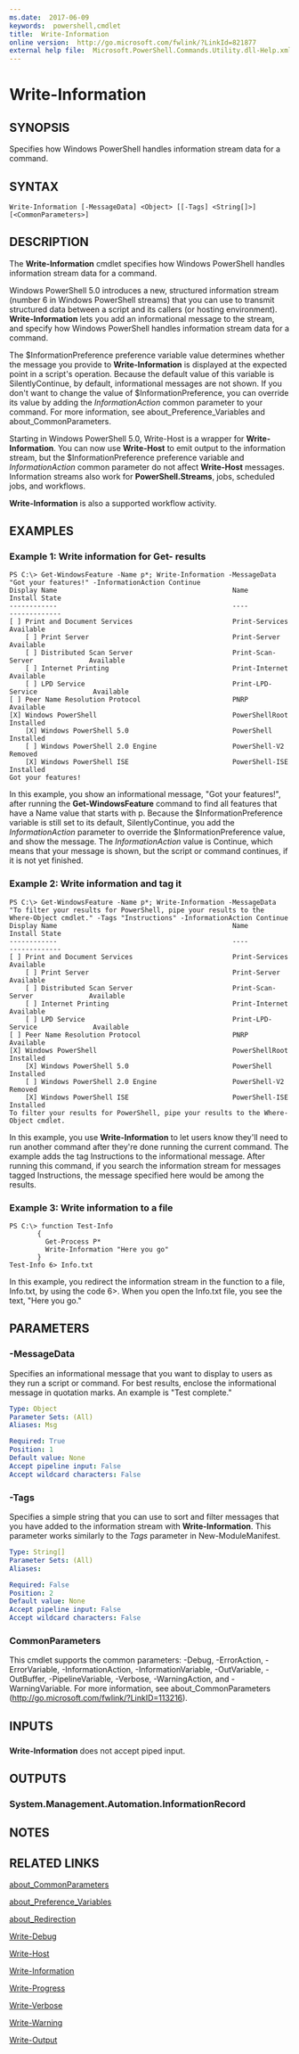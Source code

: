 ```yaml
---
ms.date:  2017-06-09
keywords:  powershell,cmdlet
title:  Write-Information
online version:  http://go.microsoft.com/fwlink/?LinkId=821877
external help file:  Microsoft.PowerShell.Commands.Utility.dll-Help.xml
---
```


# Write-Information

## SYNOPSIS
Specifies how Windows PowerShell handles information stream data for a command.

## SYNTAX

```
Write-Information [-MessageData] <Object> [[-Tags] <String[]>] [<CommonParameters>]
```

## DESCRIPTION
The **Write-Information** cmdlet specifies how Windows PowerShell handles information stream data for a command.

Windows PowerShell 5.0 introduces a new, structured information stream (number 6 in Windows PowerShell streams) that you can use to transmit structured data between a script and its callers (or hosting environment).
**Write-Information** lets you add an informational message to the stream, and specify how Windows PowerShell handles information stream data for a command.

The $InformationPreference preference variable value determines whether the message you provide to **Write-Information** is displayed at the expected point in a script's operation.
Because the default value of this variable is SilentlyContinue, by default, informational messages are not shown.
If you don't want to change the value of $InformationPreference, you can override its value by adding the *InformationAction* common parameter to your command.
For more information, see about_Preference_Variables and about_CommonParameters.

Starting in Windows PowerShell 5.0, Write-Host is a wrapper for **Write-Information**.
You can now use **Write-Host** to emit output to the information stream, but the $InformationPreference preference variable and *InformationAction* common parameter do not affect **Write-Host** messages.
Information streams also work for **PowerShell.Streams**, jobs, scheduled jobs, and workflows.

**Write-Information** is also a supported workflow activity.

## EXAMPLES

### Example 1: Write information for Get- results
```
PS C:\> Get-WindowsFeature -Name p*; Write-Information -MessageData "Got your features!" -InformationAction Continue
Display Name                                            Name                       Install State
------------                                            ----                       -------------
[ ] Print and Document Services                         Print-Services                 Available
    [ ] Print Server                                    Print-Server                   Available
    [ ] Distributed Scan Server                         Print-Scan-Server              Available
    [ ] Internet Printing                               Print-Internet                 Available
    [ ] LPD Service                                     Print-LPD-Service              Available
[ ] Peer Name Resolution Protocol                       PNRP                           Available
[X] Windows PowerShell                                  PowerShellRoot                 Installed
    [X] Windows PowerShell 5.0                          PowerShell                     Installed
    [ ] Windows PowerShell 2.0 Engine                   PowerShell-V2                    Removed
    [X] Windows PowerShell ISE                          PowerShell-ISE                 Installed
Got your features!
```

In this example, you show an informational message, "Got your features!", after running the **Get-WindowsFeature** command to find all features that have a Name value that starts with p.
Because the $InformationPreference variable is still set to its default, SilentlyContinue, you add the *InformationAction* parameter to override the $InformationPreference value, and show the message.
The *InformationAction* value is Continue, which means that your message is shown, but the script or command continues, if it is not yet finished.

### Example 2: Write information and tag it
```
PS C:\> Get-WindowsFeature -Name p*; Write-Information -MessageData "To filter your results for PowerShell, pipe your results to the Where-Object cmdlet." -Tags "Instructions" -InformationAction Continue
Display Name                                            Name                       Install State
------------                                            ----                       -------------
[ ] Print and Document Services                         Print-Services                 Available
    [ ] Print Server                                    Print-Server                   Available
    [ ] Distributed Scan Server                         Print-Scan-Server              Available
    [ ] Internet Printing                               Print-Internet                 Available
    [ ] LPD Service                                     Print-LPD-Service              Available
[ ] Peer Name Resolution Protocol                       PNRP                           Available
[X] Windows PowerShell                                  PowerShellRoot                 Installed
    [X] Windows PowerShell 5.0                          PowerShell                     Installed
    [ ] Windows PowerShell 2.0 Engine                   PowerShell-V2                    Removed
    [X] Windows PowerShell ISE                          PowerShell-ISE                 Installed
To filter your results for PowerShell, pipe your results to the Where-Object cmdlet.
```

In this example, you use **Write-Information** to let users know they'll need to run another command after they're done running the current command.
The example adds the tag Instructions to the informational message.
After running this command, if you search the information stream for messages tagged Instructions, the message specified here would be among the results.

### Example 3: Write information to a file
```
PS C:\> function Test-Info
       { 
         Get-Process P*
         Write-Information "Here you go"
       }
Test-Info 6> Info.txt
```

In this example, you redirect the information stream in the function to a file, Info.txt, by using the code 6\>.
When you open the Info.txt file, you see the text, "Here you go."

## PARAMETERS

### -MessageData
Specifies an informational message that you want to display to users as they run a script or command.
For best results, enclose the informational message in quotation marks.
An example is "Test complete."

```yaml
Type: Object
Parameter Sets: (All)
Aliases: Msg

Required: True
Position: 1
Default value: None
Accept pipeline input: False
Accept wildcard characters: False
```

### -Tags
Specifies a simple string that you can use to sort and filter messages that you have added to the information stream with **Write-Information**.
This parameter works similarly to the *Tags* parameter in New-ModuleManifest.

```yaml
Type: String[]
Parameter Sets: (All)
Aliases: 

Required: False
Position: 2
Default value: None
Accept pipeline input: False
Accept wildcard characters: False
```

### CommonParameters
This cmdlet supports the common parameters: -Debug, -ErrorAction, -ErrorVariable, -InformationAction, -InformationVariable, -OutVariable, -OutBuffer, -PipelineVariable, -Verbose, -WarningAction, and -WarningVariable. For more information, see about_CommonParameters (http://go.microsoft.com/fwlink/?LinkID=113216).

## INPUTS

###  
**Write-Information** does not accept piped input.

## OUTPUTS

### System.Management.Automation.InformationRecord

## NOTES

## RELATED LINKS

[about_CommonParameters](../about/about_commonparameters.md)

[about_Preference_Variables](../about/about_preference_variables.md)

[about_Redirection](../about/about_redirection.md)

[Write-Debug](Write-Debug.md)

[Write-Host](Write-Host.md)

[Write-Information](Write-Information.md)

[Write-Progress](Write-Progress.md)

[Write-Verbose](Write-Verbose.md)

[Write-Warning](Write-Warning.md)

[Write-Output](Write-Output.md)


